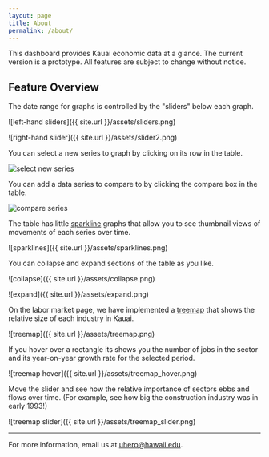 ```yaml
---
layout: page
title: About
permalink: /about/
---
```


This dashboard provides Kauai economic data at a glance. The current version is a prototype. All features are subject to change without notice.

## Feature Overview

The date range for graphs is controlled by the "sliders" below each graph.

![left-hand sliders]({{ site.url }}/assets/sliders.png)

![right-hand slider]({{ site.url }}/assets/slider2.png)


You can select a new series to graph by clicking on its row in the table.

![select new series]({{site.url}}/assets/select_new_series.png)

You can add a data series to compare to by clicking the compare box in the table.

![compare series]({{site.url}}/assets/compare_series.png)

The table has little [sparkline](http://en.wikipedia.org/wiki/Sparkline) graphs that allow you to see thumbnail views of movements of each series over time.

![sparklines]({{ site.url }}/assets/sparklines.png)

You can collapse and expand sections of the table as you like.

![collapse]({{ site.url }}/assets/collapse.png)

![expand]({{ site.url }}/assets/expand.png)

On the labor market page, we have implemented a [treemap](http://en.wikipedia.org/wiki/Treemapping) that shows the relative size of each industry in Kauai. 

![treemap]({{ site.url }}/assets/treemap.png)

If you hover over a rectangle its shows you the number of jobs in the sector and its year-on-year growth rate for the selected period.

![treemap hover]({{ site.url }}/assets/treemap_hover.png)

Move the slider and see how the relative importance of sectors ebbs and flows over time.  (For example, see how big the construction industry was in early 1993!)

![treemap slider]({{ site.url }}/assets/treemap_slider.png)


-----


For more information, email us at [uhero@hawaii.edu](mailto:uhero@hawaii.edu).


